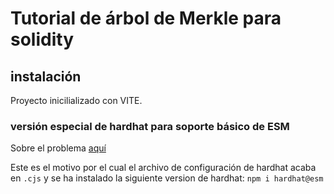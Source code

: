 # Tutorial de árbol de Merkle para solidity

## instalación

Proyecto inicilializado con VITE. 

### versión especial de hardhat para soporte básico de ESM

Sobre el problema  [aquí](https://github.com/NomicFoundation/hardhat/issues/957#issuecomment-1256094430)

Este es el motivo por el cual el archivo de configuración de hardhat acaba en ```.cjs```
y se ha instalado la siguiente version de hardhat: ``` npm i hardhat@esm ```

